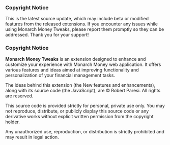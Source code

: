 ### Copyright Notice

This is the latest source update, which may include beta or modified features from the released extensions. If you encounter any issues while using Monarch Money Tweaks, please report them promptly so they can be addressed. Thank you for your support!

### Copyright Notice

**Monarch Money Tweaks** is an extension designed to enhance and customize your experience with Monarch Money web application. It offers various features and ideas aimed at improving functionality and personalization of your financial management tasks.

The ideas behind this extension (the New features and enhancements), along with its source code (the JavaScript), are © Robert Paresi. All rights are reserved.

This source code is provided strictly for personal, private use only. You may not reproduce, distribute, or publicly display this source code or any derivative works without explicit written permission from the copyright holder.

Any unauthorized use, reproduction, or distribution is strictly prohibited and may result in legal action.
